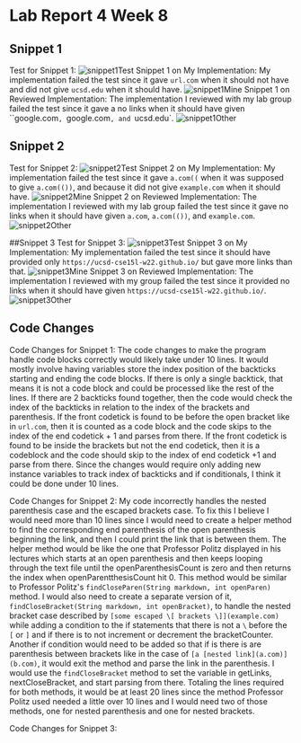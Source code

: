 # **Lab Report 4 Week 8**

## Snippet 1
Test for Snippet 1:
![snippet1Test](snippet1Test.png)
Snippet 1 on My Implementation: My implementation failed the test since it gave `url.com` when it should not have and did not give `ucsd.edu` when it should have.
![snippet1Mine](snippet1Mine.png)
Snippet 1 on Reviewed Implementation: The implementation I reviewed with my lab group failed the test since it gave a no links when it should have given ``google.com`, `google.com`, and `ucsd.edu`.
![snippet1Other](snippet1Other.png)

## Snippet 2
Test for Snippet 2:
![snippet2Test](snippet2Test.png)
Snippet 2 on My Implementation: My implementation failed the test since it gave `a.com((` when it was supposed to give `a.com(())`, and because it did not give `example.com` when it should have.
![snippet2Mine](snippet2Mine.png)
Snippet 2 on Reviewed Implementation: The implementation I reviewed with my lab group failed the test since it gave no links when it should have given `a.com`, `a.com(())`, and `example.com`.
![snippet2Other](snippet2Other.png)


##Snippet 3
Test for Snippet 3:
![snippet3Test](snippet2Test.png)
Snippet 3 on My Implementation: My implementation failed the test since it should have provided only `https://ucsd-cse15l-w22.github.io/` but gave more links than that. 
![snippet3Mine](snippet3Mine.png)
Snippet 3 on Reviewed Implementation: The implementation I reviewed with my group failed the test since it provided no links when it should have given `https://ucsd-cse15l-w22.github.io/`. 
![snippet3Other](snippet3Other.png)

## Code Changes
Code Changes for Snippet 1:
The code changes to make the program handle code blocks correctly would likely take under 10 lines. It would mostly involve having variables store the index position of the backticks starting and ending the code blocks. If there is only a single backtick, that means it is not a code block and could be processed like the rest of the lines. If there are 2 backticks found together, then the code would check the index of the backticks in relation to the index of the brackets and parenthesis. If the front codetick is found to be before the open bracket like in `url.com`, then it is counted as a code block and the code skips to the index of the end codetick + 1 and parses from there. If the front codetick is found to be inside the brackets but not the end codetick, then it is a codeblock and the code should skip to the index of end codetick +1 and parse from there. Since the changes would require only adding new instance variables to track index of backticks and if conditionals, I think it could be done under 10 lines.

Code Changes for Snippet 2:
My code incorrectly handles the nested parenthesis case and the escaped brackets case. To fix this I believe I would need more than 10 lines since I would need to create a helper method to find the corresponding end parenthesis of the open parenthesis beginning the link, and then I could print the link that is between them. The helper method would be like the one that Professor Politz displayed in his lectures which starts at an open parenthesis and then keeps looping through the text file until the openParenthesisCount is zero and then returns the index when openParentthesisCount hit 0. This method would be similar to Professor Politz's `findCloseParen(String markdown, int openParen)` method. I would also need to create a separate version of it, `findCloseBracket(String markdown, int openBracket)`, to handle the nested bracket case described by `[some escaped \[ brackets \]](example.com)` while adding a condition to the if statements that there is not a `\` before the `[` or `]` and if there is to not increment or decrement the bracketCounter. Another if condition would need to be added so that if is there is are parenthesis between brackets like in the case of `[a [nested link](a.com)](b.com)`, it would exit the method and parse the link in the parenthesis. I would use the `findCloseBracket` method to set the variable in getLinks, nextCloseBracket, and start parsing from there. Totaling the lines required for both methods, it would be at least 20 lines since the method Professor Politz used needed a little over 10 lines and I would need two of those methods, one for nested parenthesis and one for nested brackets. 

Code Changes for Snippet 3:


